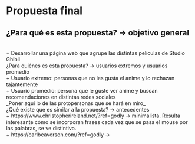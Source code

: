 # **Propuesta final** <br>
## ¿Para qué es esta propuesta? → objetivo general
<br>
  + Desarrollar una página web que agrupe las distintas películas de Studio Ghibli
<br>
¿Para quiénes es esta propuesta? → usuarios extremos y usuarios promedio
<br>
+ Usuario extremo: personas que no les gusta el anime y lo rechazan tajantemente
<br>
+ Usuario promedio: persona que le guste ver anime y buscan recomendaciones en distintas redes sociales
<br>
_Poner aqui lo de las protopersonas que se hará en miro_
<br>
¿Qué existe que es similar a la propuesta? → antecedentes
<br>
+ https://www.christopherireland.net/?ref=godly → minimalista. Resulta interesante cómo se incorporan frases cada vez que se pasa el mouse por las palabras, se ve distintivo.
<br>
+ https://carlbeaverson.com/?ref=godly → 
